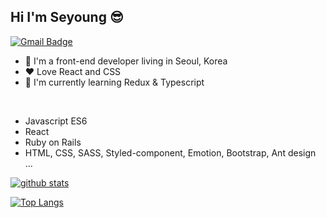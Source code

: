 ## Hi I'm Seyoung 😎

[![Gmail Badge](https://img.shields.io/badge/Gmail-red?style=flat-square&logo=Gmail&logoColor=white&mailto:link=seyoungjoodv@gmail.com)](mailto:seyoungjoodv@gmail.com)
- 📍 I'm a front-end developer living in Seoul, Korea
- ❤ Love React and CSS
- 🌱 I'm currently learning Redux & Typescript
<br />

* Javascript ES6
* React
* Ruby on Rails
* HTML, CSS, SASS, Styled-component, Emotion, Bootstrap, Ant design ...

[![github stats](https://github-readme-stats.vercel.app/api?username=seyoungjoo&show_icons=true&hide_border=true&theme=dracula)](https://github.com/SeyoungJoo)

[![Top Langs](https://github-readme-stats.vercel.app/api/top-langs/?username=seyoungjoo&layout=compact&exclude_repo=https://github.com/SeyoungJoo/werun)](https://github.com/SeyoungJoo)
